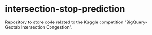 # intersection-stop-prediction
Repository to store code related to the Kaggle competition "BigQuery-Geotab Intersection Congestion".
